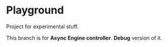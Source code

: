 # Playground

Project for experimental stuff.

This branch is for **Async Engine controller**. **Debug** version of it.

